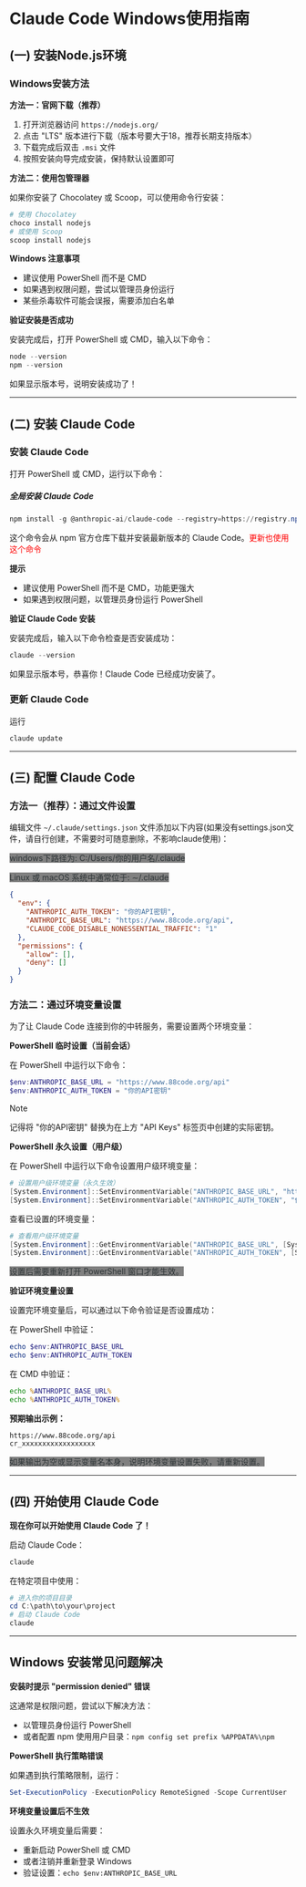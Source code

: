 # Claude Code Windows使用指南

## (一) 安装Node.js环境

### Windows安装方法

**方法一：官网下载（推荐）**

1. 打开浏览器访问 `https://nodejs.org/`
2. 点击 "LTS" 版本进行下载（版本号要大于18，推荐长期支持版本）
3. 下载完成后双击 `.msi` 文件
4. 按照安装向导完成安装，保持默认设置即可

**方法二：使用包管理器**

如果你安装了 Chocolatey 或 Scoop，可以使用命令行安装：

```powershell
# 使用 Chocolatey
choco install nodejs
# 或使用 Scoop
scoop install nodejs
```

**Windows 注意事项**

- 建议使用 PowerShell 而不是 CMD
- 如果遇到权限问题，尝试以管理员身份运行
- 某些杀毒软件可能会误报，需要添加白名单

**验证安装是否成功**

安装完成后，打开 PowerShell 或 CMD，输入以下命令：

```powershell
node --version
npm --version
```

如果显示版本号，说明安装成功了！

***

## (二) 安装 Claude Code

### 安装 Claude Code

打开 PowerShell 或 CMD，运行以下命令：
##### 全局安装 Claude Code
```powershell
npm install -g @anthropic-ai/claude-code --registry=https://registry.npmmirror.com
```

这个命令会从 npm 官方仓库下载并安装最新版本的 Claude Code。<font color="red">更新也使用这个命令</font>

**提示**

- 建议使用 PowerShell 而不是 CMD，功能更强大
- 如果遇到权限问题，以管理员身份运行 PowerShell

**验证 Claude Code 安装**

安装完成后，输入以下命令检查是否安装成功：

```powershell
claude --version
```

如果显示版本号，恭喜你！Claude Code 已经成功安装了。

### 更新 Claude Code

运行

```bash
claude update
```

***

## (三) 配置 Claude Code

### 方法一（推荐）：通过文件设置

编辑文件 `~/.claude/settings.json` 文件添加以下内容(如果没有settings.json文件，请自行创建，不需要时可随意删除，不影响claude使用)：

<mark style="background-color: #808080; color: #2d3436;">windows下路径为: C:/Users/你的用户名/.claude</mark>

<mark style="background-color: #808080; color: #2d3436;">Linux 或 macOS 系统中通常位于: ∼/.claude</mark>

```json
{
  "env": {
    "ANTHROPIC_AUTH_TOKEN": "你的API密钥",
    "ANTHROPIC_BASE_URL": "https://www.88code.org/api",
    "CLAUDE_CODE_DISABLE_NONESSENTIAL_TRAFFIC": "1"
  },
  "permissions": {
    "allow": [],
    "deny": []
  }
}
```

### 方法二：通过环境变量设置

为了让 Claude Code 连接到你的中转服务，需要设置两个环境变量：

**PowerShell 临时设置（当前会话）**

在 PowerShell 中运行以下命令：

```powershell
$env:ANTHROPIC_BASE_URL = "https://www.88code.org/api"
$env:ANTHROPIC_AUTH_TOKEN = "你的API密钥"
```

> [!NOTE]
> 记得将 "你的API密钥" 替换为在上方 "API Keys" 标签页中创建的实际密钥。

**PowerShell 永久设置（用户级）**

在 PowerShell 中运行以下命令设置用户级环境变量：

```powershell
# 设置用户级环境变量（永久生效）
[System.Environment]::SetEnvironmentVariable("ANTHROPIC_BASE_URL", "https://www.88code.org/api", [System.EnvironmentVariableTarget]::User)
[System.Environment]::SetEnvironmentVariable("ANTHROPIC_AUTH_TOKEN", "你的API密钥", [System.EnvironmentVariableTarget]::User)
```

查看已设置的环境变量：

```powershell
# 查看用户级环境变量
[System.Environment]::GetEnvironmentVariable("ANTHROPIC_BASE_URL", [System.EnvironmentVariableTarget]::User)
[System.Environment]::GetEnvironmentVariable("ANTHROPIC_AUTH_TOKEN", [System.EnvironmentVariableTarget]::User)
```

<mark style="background-color: #808080; color: #2d3436;">设置后需要重新打开 PowerShell 窗口才能生效。</mark>

**验证环境变量设置**

设置完环境变量后，可以通过以下命令验证是否设置成功：

在 PowerShell 中验证：

```powershell
echo $env:ANTHROPIC_BASE_URL
echo $env:ANTHROPIC_AUTH_TOKEN
```

在 CMD 中验证：

```cmd
echo %ANTHROPIC_BASE_URL%
echo %ANTHROPIC_AUTH_TOKEN%
```

**预期输出示例：**

```
https://www.88code.org/api
cr_xxxxxxxxxxxxxxxxxx
```

<mark style="background-color: #808080; color: #2d3436;">如果输出为空或显示变量名本身，说明环境变量设置失败，请重新设置。</mark>

***

## (四) 开始使用 Claude Code

**现在你可以开始使用 Claude Code 了！**

启动 Claude Code：

```powershell
claude
```

在特定项目中使用：

```powershell
# 进入你的项目目录
cd C:\path\to\your\project
# 启动 Claude Code
claude
```

***

## Windows 安装常见问题解决

**安装时提示 "permission denied" 错误**

这通常是权限问题，尝试以下解决方法：

- 以管理员身份运行 PowerShell
- 或者配置 npm 使用用户目录：`npm config set prefix %APPDATA%\npm`

**PowerShell 执行策略错误**

如果遇到执行策略限制，运行：

```powershell
Set-ExecutionPolicy -ExecutionPolicy RemoteSigned -Scope CurrentUser
```

**环境变量设置后不生效**

设置永久环境变量后需要：

- 重新启动 PowerShell 或 CMD
- 或者注销并重新登录 Windows
- 验证设置：`echo $env:ANTHROPIC_BASE_URL`
